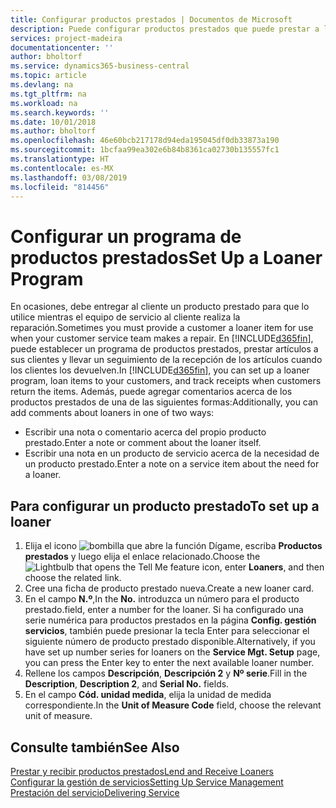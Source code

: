 ```yaml
---
title: Configurar productos prestados | Documentos de Microsoft
description: Puede configurar productos prestados que puede prestar a los clientes para reemplazar productos de servicio mientras están en servicio.
services: project-madeira
documentationcenter: ''
author: bholtorf
ms.service: dynamics365-business-central
ms.topic: article
ms.devlang: na
ms.tgt_pltfrm: na
ms.workload: na
ms.search.keywords: ''
ms.date: 10/01/2018
ms.author: bholtorf
ms.openlocfilehash: 46e60bcb217178d94eda195045df0db33873a190
ms.sourcegitcommit: 1bcfaa99ea302e6b84b8361ca02730b135557fc1
ms.translationtype: HT
ms.contentlocale: es-MX
ms.lasthandoff: 03/08/2019
ms.locfileid: "814456"
---
```

# <a name="set-up-a-loaner-program"></a><span data-ttu-id="24691-103">Configurar un programa de productos prestados</span><span class="sxs-lookup"><span data-stu-id="24691-103">Set Up a Loaner Program</span></span>
<span data-ttu-id="24691-104">En ocasiones, debe entregar al cliente un producto prestado para que lo utilice mientras el equipo de servicio al cliente realiza la reparación.</span><span class="sxs-lookup"><span data-stu-id="24691-104">Sometimes you must provide a customer a loaner item for use when your customer service team makes a repair.</span></span> <span data-ttu-id="24691-105">En [!INCLUDE[d365fin](includes/d365fin_md.md)], puede establecer un programa de productos prestados, prestar artículos a sus clientes y llevar un seguimiento de la recepción de los artículos cuando los clientes los devuelven.</span><span class="sxs-lookup"><span data-stu-id="24691-105">In [!INCLUDE[d365fin](includes/d365fin_md.md)], you can set up a loaner program, loan items to your customers, and track receipts when customers return the items.</span></span> <span data-ttu-id="24691-106">Además, puede agregar comentarios acerca de los productos prestados de una de las siguientes formas:</span><span class="sxs-lookup"><span data-stu-id="24691-106">Additionally, you can add comments about loaners in one of two ways:</span></span>  
  
* <span data-ttu-id="24691-107">Escribir una nota o comentario acerca del propio producto prestado.</span><span class="sxs-lookup"><span data-stu-id="24691-107">Enter a note or comment about the loaner itself.</span></span>  
* <span data-ttu-id="24691-108">Escribir una nota en un producto de servicio acerca de la necesidad de un producto prestado.</span><span class="sxs-lookup"><span data-stu-id="24691-108">Enter a note on a service item about the need for a loaner.</span></span>  

## <a name="to-set-up-a-loaner"></a><span data-ttu-id="24691-109">Para configurar un producto prestado</span><span class="sxs-lookup"><span data-stu-id="24691-109">To set up a loaner</span></span>  
1. <span data-ttu-id="24691-110">Elija el icono ![bombilla que abre la función Dígame](media/ui-search/search_small.png "Dígame que desea hacer"), escriba **Productos prestados** y luego elija el enlace relacionado.</span><span class="sxs-lookup"><span data-stu-id="24691-110">Choose the ![Lightbulb that opens the Tell Me feature](media/ui-search/search_small.png "Tell me what you want to do") icon, enter **Loaners**, and then choose the related link.</span></span>  
2. <span data-ttu-id="24691-111">Cree una ficha de producto prestado nueva.</span><span class="sxs-lookup"><span data-stu-id="24691-111">Create a new loaner card.</span></span> 
3. <span data-ttu-id="24691-112">En el campo **N.º**,</span><span class="sxs-lookup"><span data-stu-id="24691-112">In the **No.**</span></span> <span data-ttu-id="24691-113">introduzca un número para el producto prestado.</span><span class="sxs-lookup"><span data-stu-id="24691-113">field, enter a number for the loaner.</span></span> <span data-ttu-id="24691-114">Si ha configurado una serie numérica para productos prestados en la página **Config. gestión servicios**, también puede presionar la tecla Enter para seleccionar el siguiente número de producto prestado disponible.</span><span class="sxs-lookup"><span data-stu-id="24691-114">Alternatively, if you have set up number series for loaners on the **Service Mgt. Setup** page, you can press the Enter key to enter the next available loaner number.</span></span>  
4. <span data-ttu-id="24691-115">Rellene los campos **Descripción**, **Descripción 2** y **Nº serie**.</span><span class="sxs-lookup"><span data-stu-id="24691-115">Fill in the **Description**, **Description 2**, and **Serial No.** fields.</span></span>  
5. <span data-ttu-id="24691-116">En el campo **Cód. unidad medida**, elija la unidad de medida correspondiente.</span><span class="sxs-lookup"><span data-stu-id="24691-116">In the **Unit of Measure Code** field, choose the relevant unit of measure.</span></span>  
  
## <a name="see-also"></a><span data-ttu-id="24691-117">Consulte también</span><span class="sxs-lookup"><span data-stu-id="24691-117">See Also</span></span>
[<span data-ttu-id="24691-118">Prestar y recibir productos prestados</span><span class="sxs-lookup"><span data-stu-id="24691-118">Lend and Receive Loaners</span></span>](service-how-to-lend-receive-loaners.md)  
[<span data-ttu-id="24691-119">Configurar la gestión de servicios</span><span class="sxs-lookup"><span data-stu-id="24691-119">Setting Up Service Management</span></span>](service-setup-service.md)  
[<span data-ttu-id="24691-120">Prestación del servicio</span><span class="sxs-lookup"><span data-stu-id="24691-120">Delivering Service</span></span>](service-deliver-service.md)  

